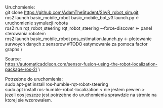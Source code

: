Uruchomienie: \
git clone https://github.com/AdamTheStudent/SIwR_robot_sim.git \
ros2 launch basic_mobile_robot basic_mobile_bot_v3.launch.py <- uruchomienie symulacji robota \
ros2 run rqt_robot_steering rqt_robot_steering --force-discover <- panel sterowania robotem \
ros2 launch basic_mobile_robot pos_estimation.launch.py <- plotowanie surwoych danych z sensorow #TODO estymowanie za pomoca factor graphs \

Source: \
https://automaticaddison.com/sensor-fusion-using-the-robot-localization-package-ros-2/ \

Potrzebne do uruchomienia: \
sudo apt-get install ros-humble-rqt-robot-steering \
sudo apt install ros-humble-robot-localization < nie jestem pewien > \
jezeli cos jeszcze jest potrzebne do uruchomienia sprawdzic na stronie na ktorej sie wzorowalem. 

